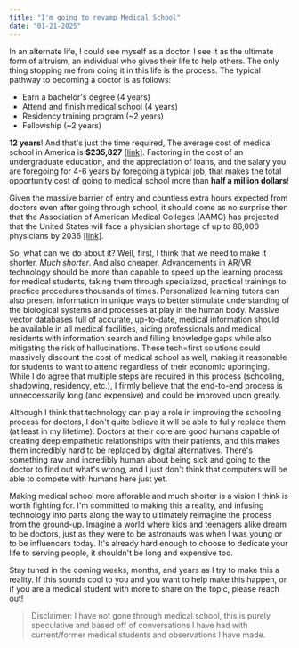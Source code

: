 ```yaml
---
title: "I'm going to revamp Medical School"
date: "01-21-2025"
---
```


In an alternate life, I could see myself as a doctor. I see it as the ultimate form of altruism, an individual who gives their life to help others. The only thing stopping me from doing it in this life is the process. The typical pathway to becoming a doctor is as follows:

- Earn a bachelor's degree (4 years)
- Attend and finish medical school (4 years)
- Residency training program (~2 years)
- Fellowship (~2 years)

**12 years**! And that's just the time required, The average cost of medical school in America is **$235,827** [[link]](https://educationdata.org/average-cost-of-medical-school). Factoring in the cost of an undergraduate education, and the appreciation of loans, and the salary you are foregoing for 4-6 years by foregoing a typical job, that makes the total opportunity cost of going to medical school more than **half a million dollars**!

Given the massive barrier of entry and countless extra hours expected from doctors even after going through school, it should come as no surprise then that the Association of American Medical Colleges (AAMC) has projected that the United States will face a physician shortage of up to 86,000 physicians by 2036 [[link]](https://www.aamc.org/news/press-releases/new-aamc-report-shows-continuing-projected-physician-shortage).

So, what can we do about it? Well, first, I think that we need to make it shorter. _Much shorter_. And also cheaper. Advancements in AR/VR technology should be more than capable to speed up the learning process for medical students, taking them through specialized, practical trainings to practice procedures thousands of times. Personalized learning tutors can also present information in unique ways to better stimulate understanding of the biological systems and processes at play in the human body. Massive vector databases full of accurate, up-to-date, medical information should be available in all medical facilities, aiding professionals and medical residents with information search and filling knowledge gaps while also mitigating the risk of hallucinations. These tech=first solutions could massively discount the cost of medical school as well, making it reasonable for students to want to attend regardless of their economic upbringing. While I do agree that multiple steps are required in this process (schooling, shadowing, residency, etc.), I firmly believe that the end-to-end process is unneccessarily long (and expensive) and could be improved upon greatly.

Although I think that technology can play a role in improving the schooling process for doctors, I don't quite believe it will be able to fully replace them (at least in my lifetime). Doctors at their core are good humans capable of creating deep empathetic relationships with their patients, and this makes them incredibly hard to be replaced by digital alternatives. There's something raw and incredibly human about being sick and going to the doctor to find out what's wrong, and I just don't think that computers will be able to compete with humans here just yet.

Making medical school more afforable and much shorter is a vision I think is worth fighting for. I'm committed to making this a reality, and infusing technology into parts along the way to ultimately reimagine the process from the ground-up. Imagine a world where kids and teenagers alike dream to be doctors, just as they were to be astronauts was when I was young or to be influencers today. It's already hard enough to choose to dedicate your life to serving people, it shouldn't be long and expensive too.

Stay tuned in the coming weeks, months, and years as I try to make this a reality. If this sounds cool to you and you want to help make this happen, or if you are a medical student with more to share on the topic, please reach out!

> Disclaimer: I have not gone through medical school, this is purely speculative and based off of conversations I have had with current/former medical students and observations I have made.
